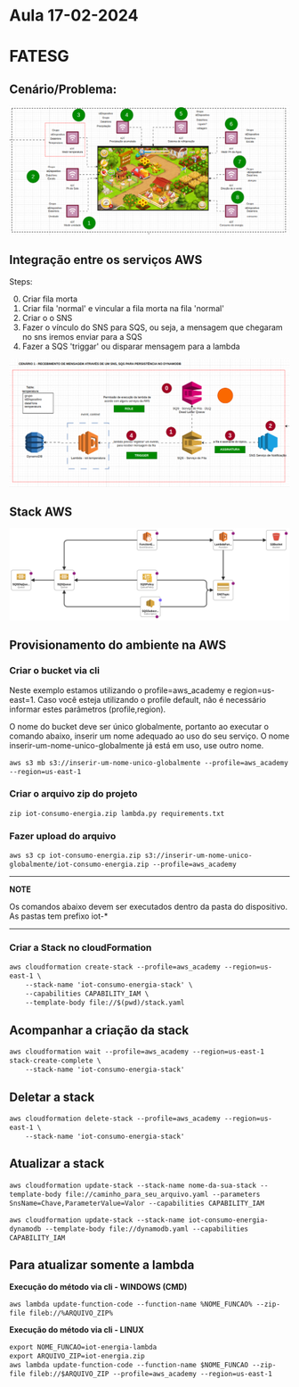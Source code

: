 # Aula 17-02-2024

# FATESG

## Cenário/Problema:
![image info](./assets/img/farm.png)

## Integração entre os serviços AWS

Steps:

0. Criar fila morta
1. Criar fila 'normal' e vincular a fila morta na fila 'normal'
2. Criar o o SNS
3. Fazer o vínculo do SNS para SQS, ou seja, a mensagem que chegaram no sns iremos enviar para a SQS
4. Fazer a SQS 'triggar' ou disparar mensagem para a lambda

![image info](./assets/img/integration-services-aws.png)


## Stack AWS

![image info](./assets/img/infra-aws.png)

## Provisionamento do ambiente na AWS

### Criar o bucket via cli

Neste exemplo estamos utilizando o profile=aws_academy e region=us-east=1. Caso você esteja utilizando o profile default, não é necessário informar estes parâmetros (profile,region).

O nome do bucket deve ser único globalmente, portanto ao executar o comando abaixo, inserir um nome adequado ao uso do seu serviço. O nome inserir-um-nome-unico-globalmente já está em uso, use outro nome.

```shell
aws s3 mb s3://inserir-um-nome-unico-globalmente --profile=aws_academy --region=us-east-1
```


### Criar o arquivo zip do projeto

```shell
zip iot-consumo-energia.zip lambda.py requirements.txt
```

### Fazer upload do arquivo
```shell
aws s3 cp iot-consumo-energia.zip s3://inserir-um-nome-unico-globalmente/iot-consumo-energia.zip --profile=aws_academy
```

---
**NOTE**

Os comandos abaixo devem ser executados dentro da pasta do dispositivo. As pastas tem prefixo iot-*

---

### Criar a Stack no cloudFormation
```shell
aws cloudformation create-stack --profile=aws_academy --region=us-east-1 \
    --stack-name 'iot-consumo-energia-stack' \
    --capabilities CAPABILITY_IAM \
    --template-body file://$(pwd)/stack.yaml
```

## Acompanhar a criação da stack

```shell
aws cloudformation wait --profile=aws_academy --region=us-east-1 stack-create-complete \
    --stack-name 'iot-consumo-energia-stack'
```

## Deletar a stack
```shell
aws cloudformation delete-stack --profile=aws_academy --region=us-east-1 \
    --stack-name 'iot-consumo-energia-stack'
```

## Atualizar a stack
```shell
aws cloudformation update-stack --stack-name nome-da-sua-stack --template-body file://caminho_para_seu_arquivo.yaml --parameters SnsName=Chave,ParameterValue=Valor --capabilities CAPABILITY_IAM
```

```shell
aws cloudformation update-stack --stack-name iot-consumo-energia-dynamodb --template-body file://dynamodb.yaml --capabilities CAPABILITY_IAM
```


## Para atualizar somente a lambda

**Execução do método via cli - WINDOWS (CMD)**

```shell
aws lambda update-function-code --function-name %NOME_FUNCAO% --zip-file fileb://%ARQUIVO_ZIP%
```

**Execução do método via cli - LINUX**
```shell
export NOME_FUNCAO=iot-energia-lambda
export ARQUIVO_ZIP=iot-energia.zip
aws lambda update-function-code --function-name $NOME_FUNCAO --zip-file fileb://$ARQUIVO_ZIP --profile=aws_academy --region=us-east-1
```